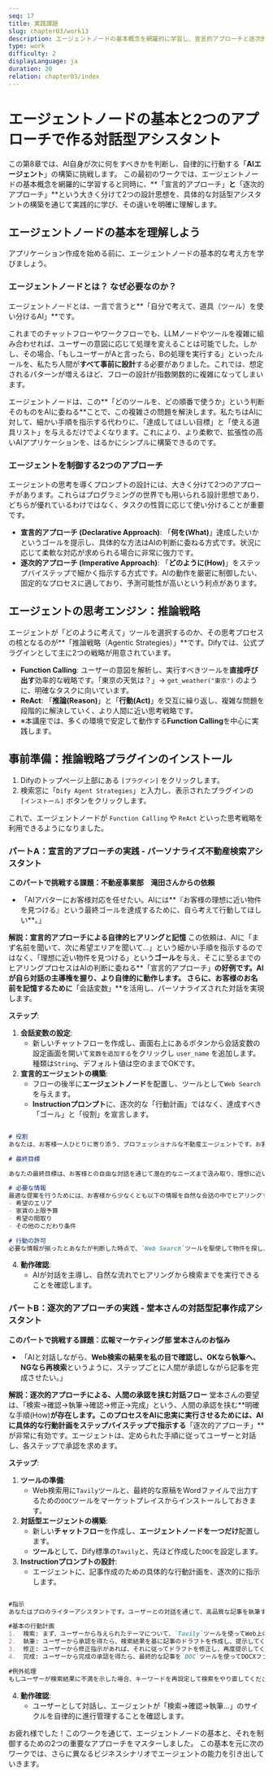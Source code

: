 ```yaml
---
seq: 17
title: 実践課題
slug: chapter03/work13
description: エージェントノードの基本概念を網羅的に学習し、宣言的アプローチと逐次的アプローチの違いを理解する
type: work
difficulty: 2
displayLanguage: ja
duration: 20
relation: chapter03/index
---
```


# エージェントノードの基本と2つのアプローチで作る対話型アシスタント

この第8章では、AI自身が次に何をすべきかを判断し、自律的に行動する「**AIエージェント**」の構築に挑戦します。
この最初のワークでは、エージェントノードの基本概念を網羅的に学習すると同時に、**「宣言的アプローチ」**と**「逐次的アプローチ」**という大きく分けて2つの設計思想を、具体的な対話型アシスタントの構築を通じて実践的に学び、その違いを明確に理解します。


## エージェントノードの基本を理解しよう

アプリケーション作成を始める前に、エージェントノードの基本的な考え方を学びましょう。

### エージェントノードとは？ なぜ必要なのか？

エージェントノードとは、一言で言うと**「自分で考えて、道具（ツール）を使い分けるAI」**です。

これまでのチャットフローやワークフローでも、LLMノードやツールを複雑に組み合わせれば、ユーザーの意図に応じて処理を変えることは可能でした。しかし、その場合、「もしユーザーがAと言ったら、Bの処理を実行する」といったルールを、私たち人間が**すべて事前に設計**する必要がありました。これでは、想定されるパターンが増えるほど、フローの設計が指数関数的に複雑になってしまいます。

エージェントノードは、この**「どのツールを、どの順番で使うか」という判断そのものをAIに委ねる**ことで、この複雑さの問題を解決します。私たちはAIに対して、細かい手順を指示する代わりに、「達成してほしい目標」と「使える道具リスト」を与えるだけでよくなります。これにより、より柔軟で、拡張性の高いAIアプリケーションを、はるかにシンプルに構築できるのです。

### エージェントを制御する2つのアプローチ

エージェントの思考を導くプロンプトの設計には、大きく分けて2つのアプローチがあります。これらはプログラミングの世界でも用いられる設計思想であり、どちらが優れているわけではなく、タスクの性質に応じて使い分けることが重要です。

* **宣言的アプローチ (Declarative Approach)**:
    「**何を(What)**」達成したいかというゴールを提示し、具体的な方法はAIの判断に委ねる方式です。状況に応じて柔軟な対応が求められる場合に非常に強力です。
* **逐次的アプローチ (Imperative Approach)**:
    「**どのように(How)**」をステップバイステップで細かく指示する方式です。AIの動作を厳密に制御したい、固定的なプロセスに適しており、予測可能性が高いという利点があります。

## エージェントの思考エンジン：推論戦略

エージェントが「どのように考えて」ツールを選択するのか、その思考プロセスの核となるのが**「推論戦略（Agentic Strategies）」**です。Difyでは、公式プラグインとして主に2つの戦略が用意されています。

* **Function Calling**:
    ユーザーの意図を解析し、実行すべきツールを**直接呼び出す**効率的な戦略です。「東京の天気は？」→ `get_weather("東京")` のように、明確なタスクに向いています。
* **ReAct**:
    「**推論(Reason)**」と「**行動(Act)**」を交互に繰り返し、複雑な問題を段階的に解決していく、より人間に近い思考戦略です。
* ※本講座では、多くの環境で安定して動作する**Function Calling**を中心に実践します。


## **事前準備：推論戦略プラグインのインストール**

1.  Difyのトップページ上部にある `[プラグイン]` をクリックします。
2.  検索窓に「`Dify Agent Strategies`」と入力し、表示されたプラグインの `[インストール]` ボタンをクリックします。

これで、エージェントノードが `Function Calling` や `ReAct` といった思考戦略を利用できるようになりました。


### パートA：宣言的アプローチの実践 - パーソナライズ不動産検索アシスタント

**このパートで挑戦する課題：不動産事業部　滝田さんからの依頼**
-   「AIアバターにお客様対応を任せたい。AIには**『お客様の理想に近い物件を見つける』という最終ゴールを達成するために、自ら考えて行動してほしい**。」

**解説：宣言的アプローチによる自律的ヒアリングと記憶**
この依頼は、AIに「まず名前を聞いて、次に希望エリアを聞いて…」という細かい手順を指示するのではなく、「理想に近い物件を見つける」という**ゴール**を与え、そこに至るまでのヒアリングプロセスはAIの判断に委ねる**「宣言的アプローチ」**の好例です。AIが自ら対話の主導権を握り、より自律的に動作します。
さらに、お客様のお名前を記憶するために**「会話変数」**を活用し、パーソナライズされた対話を実現します。

**ステップ**:
1.  **会話変数の設定**:
    * 新しいチャットフローを作成し、画面右上にあるボタンから会話変数の設定画面を開いて`変数を追加する`をクリックし `user_name` を追加します。種類は`String`、デフォルト値は空のままでOKです。
2.  **宣言的エージェントの構築**:
    * フローの後半に**エージェントノード**を配置し、ツールとして`Web Search`を与えます。
    * **Instructionプロンプト**に、逐次的な「行動計画」ではなく、達成すべき「ゴール」と「役割」を宣言します。

```markdown

# 役割
あなたは、お客様一人ひとりに寄り添う、プロフェッショナルな不動産エージェントです。お客様の名前は「{/user_name}」さんですが、値が空なら尋ねてください。常にお名前で呼びかけ、パーソナライズされた応対を心がけてください。

# 最終目標

あなたの最終目標は、お客様との自由な対話を通じて潜在的なニーズまで汲み取り、理想に近い物件を提案することです。

# 必要な情報
最適な提案を行うためには、お客様から少なくとも以下の情報を自然な会話の中でヒアリングする必要があります。
- 希望のエリア
- 家賃の上限予算
- 希望の間取り
- その他のこだわり条件

# 行動の許可
必要な情報が揃ったとあなたが判断した時点で、`Web Search`ツールを駆使して物件を探し、お客様に提案してください。会話の進め方や質問の順番は、すべてあなたに一任します。
```

4.  **動作確認**:
    * AIが対話を主導し、自然な流れでヒアリングから検索までを実行できることを確認します。


### パートB：逐次的アプローチの実践 - 堂本さんの対話型記事作成アシスタント

**このパートで挑戦する課題：広報マーケティング部 堂本さんのお悩み**
-   「AIと対話しながら、**Web検索の結果を私の目で確認し、OKなら執筆へ、NGなら再検索**というように、ステップごとに人間が承認しながら記事を完成させたい。」

**解説：逐次的アプローチによる、人間の承認を挟む対話フロー**
堂本さんの要望は、「検索→確認→執筆→確認→修正→完成」という、人間の承認を挟む**明確な手順(How)**が存在します。このプロセスをAIに忠実に実行させるためには、AIに具体的な行動計画をステップバイステップで指示する**「逐次的アプローチ」**が非常に有効です。エージェントは、定められた手順に従ってユーザーと対話し、各ステップで承認を求めます。

**ステップ**:
1.  **ツールの準備**:
    * Web検索用に`Tavily`ツールと、最終的な原稿をWordファイルで出力するための`DOC`ツールをマーケットプレイスからインストールしておきます。
2.  **対話型エージェントの構築**:
    * 新しい**チャットフロー**を作成し、**エージェントノードを一つだけ**配置します。
    * **ツール**として、Dify標準の`Tavily`と、先ほど作成した`DOC`を設定します。
3.  **Instructionプロンプトの設計**:
    * エージェントに、記事作成のための具体的な行動計画を、逐次的に指示します。

```markdown

#指示
あなたはプロのライターアシスタントです。ユーザーとの対話を通じて、高品質な記事を執筆するというゴールを達成するため、以下の行動計画に厳密に従ってください。

#基本の行動計画
1.  検索: まず、ユーザーから与えられたテーマについて、`Tavily`ツールを使ってWeb上の情報を検索してください。検索結果を要約してユーザーに提示し、「この内容で執筆に進みますか？」と確認してください。
2.  執筆: ユーザーから承認を得たら、検索結果を基に記事のドラフトを作成し、提示してください。そして、「修正点はありますか？」と確認してください。
3.  修正: ユーザーから修正指示があれば、それに従ってドラフトを修正し、再度提示してください。この修正プロセスはユーザーが満足するまで繰り返してください。
4.  完成: ユーザーから完成の承認を得たら、最終的な記事を`DOC`ツールを使ってDOCXファイルに変換し、成果物として提出してください。

#例外処理
もしユーザーが検索結果に不満を示した場合、キーワードを再設定して検索をやり直してください。
```

4.  **動作確認**:
    * ユーザーとして対話し、エージェントが「検索→確認→執筆…」のサイクルを自律的に進行管理することを確認します。

お疲れ様でした！このワークを通じて、エージェントノードの基本と、それを制御するための2つの重要なアプローチをマスターしました。
この基本を元に次のワークでは、さらに異なるビジネスシナリオでエージェントの能力を引き出していきます。

